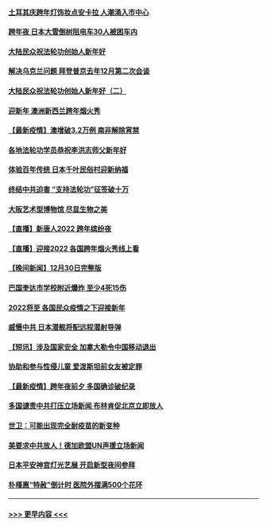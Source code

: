 #### [土耳其庆跨年灯饰妆点安卡拉 人潮涌入市中心](../pages/prog202/a103309054.md?t=01011301) 
#### [跨年夜 日本大雪倒树阻电车30人被困车内](../pages/prog202/a103309019.md?t=01011301) 
#### [大陆民众祝法轮功创始人新年好](../pages/prog202/a103308650.md?t=01011301) 
#### [解决乌克兰问题 拜登普京去年12月第二次会谈](../pages/prog202/a103308858.md?t=01011301) 
#### [大陆民众祝法轮功创始人新年好（二）](../pages/prog202/a103308646.md?t=01011301) 
#### [迎新年 澳洲新西兰跨年烟火秀](../pages/prog202/a103308706.md?t=01011301) 
#### [【最新疫情】澳增破3.2万例 南非解除宵禁](../pages/prog202/a103308683.md?t=01011301) 
#### [各地法轮功学员恭祝李洪志师父新年好](../pages/prog202/a103308618.md?t=01011301) 
#### [体验百年传统 日本千叶民俗村迎新纳福](../pages/prog202/a103308484.md?t=01011301) 
#### [终结中共迫害 “支持法轮功”征签破十万](../pages/prog202/a103308597.md?t=01011301) 
#### [大阪艺术型博物馆 尽显生物之美](../pages/prog202/a103308384.md?t=01011301) 
#### [【直播】新唐人2022 跨年缤纷夜](../pages/prog202/a103303736.md?t=01011301) 
#### [【直播】迎接2022 各国跨年烟火秀线上看](../pages/prog202/a103308120.md?t=01011301) 
#### [【晚间新闻】12月30日完整版](../pages/prog202/a103307967.md?t=01011301) 
#### [巴国奎达市学校附近爆炸 至少4死15伤](../pages/prog202/a103307970.md?t=01011301) 
#### [2022将至 各国民众疫情之下迎接新年](../pages/prog202/a103307787.md?t=01011301) 
#### [威慑中共 日本潜舰将配远程潜射导弹](../pages/prog202/a103307756.md?t=01011301) 
#### [【短讯】涉及国家安全 加拿大勒令中国移动退出](../pages/prog202/a103307497.md?t=01011301) 
#### [协助和参与性侵儿童 爱泼斯坦前女友被定罪](../pages/prog202/a103307555.md?t=01011301) 
#### [【最新疫情】跨年夜前夕 多国确诊破纪录](../pages/prog202/a103307514.md?t=01011301) 
#### [多国谴责中共打压立场新闻 布林肯促北京立即放人](../pages/prog202/a103307473.md?t=01011301) 
#### [世卫：可能出现完全耐疫苗的新变种](../pages/prog202/a103306914.md?t=01011301) 
#### [美要求中共放人！德加欧盟UN声援立场新闻](../pages/prog202/a103306865.md?t=01011301) 
#### [日本平安神宫灯光艺展 开启新型夜间参拜](../pages/prog202/a103306858.md?t=01011301) 
#### [朴槿惠“特赦”倒计时 医院外摆满500个花环](../pages/prog202/a103306880.md?t=01011301) 

----
#### [ >>> 更早内容 <<< ](../indexes/prog202-earlier.md)
